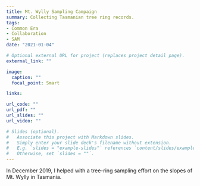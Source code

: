 ```yaml
---
title: Mt. Wylly Sampling Campaign
summary: Collecting Tasmanian tree ring records.
tags:
- Common Era
- Collaboration
- SAM
date: "2021-01-04"

# Optional external URL for project (replaces project detail page).
external_link: ""

image:
  caption: ""
  focal_point: Smart

links:

url_code: ""
url_pdf: ""
url_slides: ""
url_video: ""

# Slides (optional).
#   Associate this project with Markdown slides.
#   Simply enter your slide deck's filename without extension.
#   E.g. `slides = "example-slides"` references `content/slides/example-slides.md`.
#   Otherwise, set `slides = ""`.
---
```


In December 2019, I helped with a tree-ring sampling effort on the slopes of Mt. Wylly in Tasmania.
